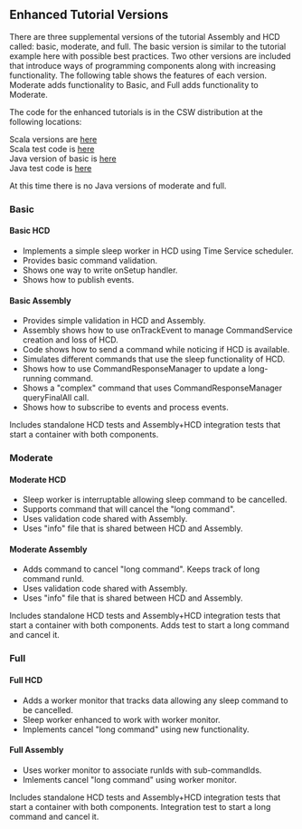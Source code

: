 ## Enhanced Tutorial Versions
There are three supplemental versions of the tutorial Assembly and HCD called: basic, moderate, and full. The
basic version is similar to the tutorial example here with possible best practices. Two other versions are included that introduce
ways of programming components along with increasing functionality.  The following table shows the
features of each version. Moderate adds functionality to Basic, and Full adds functionality to Moderate.

The code for the enhanced tutorials is in the CSW distribution at the following locations:

Scala versions are [here]($github.dir.base_url$/examples/src/main/scala/example/tutorial/)  
Scala test code is [here]($github.dir.base_url$/examples/src/test/scala/example/tutorial/)  
Java version of basic is [here]($github.dir.base_url$/examples/src/main/java/example/tutorial/)  
Java test code is [here]($github.dir.base_url$/examples/src/test/java/example/tutorial/)

At this time there is no Java versions of moderate and full.

### Basic

#### Basic HCD
* Implements a simple sleep worker in HCD using Time Service scheduler.
* Provides basic command validation.
* Shows one way to write onSetup handler.
* Shows how to publish events.

#### Basic Assembly
* Provides simple validation in HCD and Assembly.
* Assembly shows how to use onTrackEvent to manage CommandService creation and loss of HCD.
* Code shows how to send a command while noticing if HCD is available.
* Simulates different commands that use the sleep functionality of HCD.
* Shows how to use CommandResponseManager to update a long-running command.
* Shows a "complex" command that uses CommandResponseManager queryFinalAll call.
* Shows how to subscribe to events and process events.

Includes standalone HCD tests and Assembly+HCD integration tests that start a container with both components.

### Moderate
#### Moderate HCD
* Sleep worker is interruptable allowing sleep command to be cancelled.
* Supports command that will cancel the "long command".
* Uses validation code shared with Assembly.
* Uses "info" file that is shared between HCD and Assembly.

#### Moderate Assembly
* Adds command to cancel "long command". Keeps track of long command runId.
* Uses validation code shared with Assembly.
* Uses "info" file that is shared between HCD and Assembly.

Includes standalone HCD tests and Assembly+HCD integration tests that start a container with both components.
Adds test to start a long command and cancel it.

### Full

#### Full HCD
* Adds a worker monitor that tracks data allowing any sleep command to be cancelled.
* Sleep worker enhanced to work with worker monitor.
* Implements cancel "long command" using new functionality.

#### Full Assembly
* Uses worker monitor to associate runIds with sub-commandIds.
* Imlements cancel "long command" using worker monitor.

Includes standalone HCD tests and Assembly+HCD integration tests that start a container with both components.
Integration test to start a long command and cancel it.